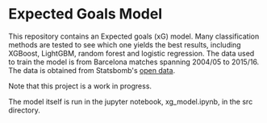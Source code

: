 # Expected Goals Model

This repository contains an Expected goals (xG) model. Many classification methods are tested to see which one yields the best results, including XGBoost, LightGBM, random forest and logistic regression. The data used to train the model is from Barcelona matches spanning 2004/05 to 2015/16. The data is obtained from Statsbomb's [open data](https://github.com/statsbomb/open-data).

Note that this project is a work in progress.

The model itself is run in the jupyter notebook, xg_model.ipynb, in the src directory.
